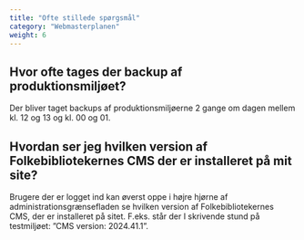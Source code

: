 ```yaml
---
title: "Ofte stillede spørgsmål"
category: "Webmasterplanen"
weight: 6
---
```


## Hvor ofte tages der backup af produktionsmiljøet?
Der bliver taget backups af produktionsmiljøerne 2 gange om dagen mellem kl. 12 og 13 og
kl. 00 og 01.

## Hvordan ser jeg hvilken version af Folkebibliotekernes CMS der er installeret på mit site?
Brugere der er logget ind kan øverst oppe i højre hjørne af administrationsgrænsefladen se
hvilken version af Folkebibliotekernes CMS, der er installeret på sitet. F.eks. står der I
skrivende stund på testmiljøet: ”CMS version: 2024.41.1”.